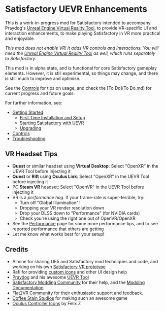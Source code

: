 # Satisfactory UEVR Enhancements

This is a work-in-progress mod for Satisfactory intended to accompany Praydog's [Unreal Engine Virtual Reality Tool](https://uevr.io/), to provide VR-specific UI and interaction enhancements, to make playing Satisfactory in VR more practical and enjoyable.

*This mod does not enable VR! It adds VR controls and interactions. You will need the [Unreal Engine Virtual Reality Tool](https://uevr.io/) as well, which runs separately to Satisfactory.*

This mod is in alpha state, and is functional for core Satisfactory gameplay elements. However, it is still experimental, so things may change, and there is still much to improve and optimise.

See the [Controls](Controls.md) for tips on usage, and check the [To Do](To Do.md) for current progress and future goals.

For further information, see:

- [Getting Started](https://github.com/dortamur/satisfactory-uevr-enhancements/wiki/Getting-Started)
  - [First Time Installation and Setup](https://github.com/dortamur/satisfactory-uevr-enhancements/wiki/Getting-Started#first-time-installation-and-setup)
  - [Starting Satisfactory with UEVR](https://github.com/dortamur/satisfactory-uevr-enhancements/wiki/Getting-Started#starting-satisfactory-with-uevr)
  - [Upgrading](https://github.com/dortamur/satisfactory-uevr-enhancements/wiki/Getting-Started#upgrading)
- [Controls](https://github.com/dortamur/satisfactory-uevr-enhancements/wiki/Controls)
- [Troubleshooting](https://github.com/dortamur/satisfactory-uevr-enhancements/wiki/Troubleshooting)

## VR Headset Tips

- **Quest** or similar headset using **Virtual Desktop**: Select "OpenXR" in the UEVR Tool before injecting it
- **Quest** or **Rift** using **Oculus Link**: Select "OpenXR" in the UEVR Tool before injecting it
- PC **Steam VR** headset: Select "OpenVR" in the UEVR Tool before injecting it
- VR is a *performance hog*. If your frame-rate is super-terrible, try:
	- Turn off "Global Illumination"!
	- Dropping your VR render resolution down
	- Drop your DLSS down to "Performance" (for NVIDIA cards)
	- Check you're using the right one out of OpenVR/OpenXR
- See the [Performance](https://github.com/dortamur/satisfactory-uevr-enhancements/wiki/Performance) page for some more performance tips, and to see reported performance that others are getting
- Let me know what works best for your setup!

## Credits

- Almine for sharing UE5 and Satisfactory mod techniques and code, and working on his own [Satisfactory VR prototype](https://github.com/Almine2/SatisfactoryVRPlugins)
- Rafi for providing [custom icons](https://github.com/rccrossde/Satisfactory_VRicons) and other UI design help
- [Praydog](https://github.com/praydog) and his awesome [UEVR Tool](https://uevr.io/)
- [Satisfactory Modding Community](https://discord.gg/xkVJ73E) for their help, and the [Modding Documentation](https://docs.ficsit.app/satisfactory-modding/)
- [Flat2VR Community](https://discord.com/channels/747967102895390741/1062167971956531340) for their enthusiastic support and feedback.
- [Coffee Stain Studios](https://www.coffeestainstudios.com/) for making such an awesome game
- [Oculus Controller Icons](https://www.figma.com/community/file/1277443078935776593) by Felix Z
